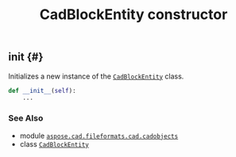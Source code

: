 ﻿---
title: CadBlockEntity constructor
second_title: Aspose.CAD for Python via .NET API References
description: 
type: docs
weight: 10
url: /python-net/aspose.cad.fileformats.cad.cadobjects/cadblockentity/__init__/
is_root: false
---

## __init__ {#}

Initializes a new instance of the [`CadBlockEntity`](/cad/python-net/aspose.cad.fileformats.cad.cadobjects/cadblockentity) class.



```python
def __init__(self):
    ...
```





### See Also
* module [`aspose.cad.fileformats.cad.cadobjects`](../../)
* class [`CadBlockEntity`](/cad/python-net/aspose.cad.fileformats.cad.cadobjects/cadblockentity)
